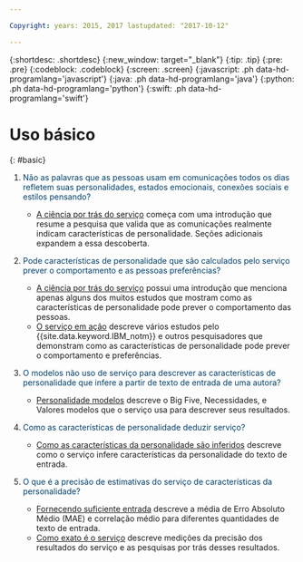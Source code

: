 ```yaml
---

Copyright: years: 2015, 2017 lastupdated: "2017-10-12"

---
```


{:shortdesc: .shortdesc}
{:new_window: target="_blank"}
{:tip: .tip}
{:pre: .pre}
{:codeblock: .codeblock}
{:screen: .screen}
{:javascript: .ph data-hd-programlang='javascript'}
{:java: .ph data-hd-programlang='java'}
{:python: .ph data-hd-programlang='python'}
{:swift: .ph data-hd-programlang='swift'}

# Uso básico
{: #basic}

1.  <span style="color:#003F69">Não as palavras que as pessoas usam em comunicações todos os dias refletem suas personalidades, estados emocionais, conexões sociais e estilos pensando?</span>

    -   [A ciência por trás do serviço](/docs/services/personality-insights/science.html#science) começa com uma introdução que resume a pesquisa que valida que as comunicações realmente indicam características de personalidade. Seções adicionais expandem a essa descoberta.

1.  <span style="color:#003F69">Pode características de personalidade que são calculados pelo serviço prever o comportamento e as pessoas preferências?</span>

    -   [A ciência por trás do serviço](/docs/services/personality-insights/science.html#science) possui uma introdução que menciona apenas alguns dos muitos estudos que mostram como as características de personalidade pode prever o comportamento das pessoas.
    -   [O serviço em ação](/docs/services/personality-insights/applied.html#applied) descreve vários estudos pelo {{site.data.keyword.IBM_notm}} e outros pesquisadores que demonstram como as características de personalidade pode prever o comportamento e preferências.

1.  <span style="color:#003F69">O modelos não uso de serviço para descrever as características de personalidade que infere a partir de texto de entrada de uma autora?</span>

    -   [Personalidade modelos](/docs/services/personality-insights/models.html) descreve o Big Five, Necessidades, e Valores modelos que o serviço usa para descrever seus resultados.

1.  <span style="color:#003F69">Como as características de personalidade deduzir serviço?</span>

    -   [Como as características da personalidade são inferidos](/docs/services/personality-insights/science.html#researchInfer) descreve como o serviço infere características da personalidade do texto de entrada.

1.  <span style="color:#003F69">O que é a precisão de estimativas do serviço de características da personalidade?</span>

    -   [Fornecendo suficiente entrada](/docs/services/personality-insights/input.html#sufficient) descreve a média de Erro Absoluto Médio (MAE) e correlação médio para diferentes quantidades de texto de entrada.
    -   [Como exato é o serviço](/docs/services/personality-insights/science.html#researchPrecise) descreve medições da precisão dos resultados do serviço e as pesquisas por trás desses resultados.
